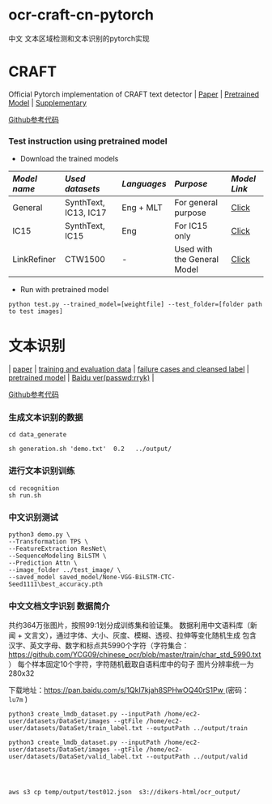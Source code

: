 # ocr-craft-cn-pytorch

中文 文本区域检测和文本识别的pytorch实现



# CRAFT

Official Pytorch implementation of CRAFT text detector | [Paper](https://arxiv.org/abs/1904.01941) | [Pretrained Model](https://drive.google.com/open?id=1Jk4eGD7crsqCCg9C9VjCLkMN3ze8kutZ) | [Supplementary](https://youtu.be/HI8MzpY8KMI)


[Github参考代码](https://github.com/clovaai/CRAFT-pytorch)

### Test instruction using pretrained model
- Download the trained models
 
 *Model name* | *Used datasets* | *Languages* | *Purpose* | *Model Link* |
 | :--- | :--- | :--- | :--- | :--- |
General | SynthText, IC13, IC17 | Eng + MLT | For general purpose | [Click](https://drive.google.com/open?id=1Jk4eGD7crsqCCg9C9VjCLkMN3ze8kutZ)
IC15 | SynthText, IC15 | Eng | For IC15 only | [Click](https://drive.google.com/open?id=1i2R7UIUqmkUtF0jv_3MXTqmQ_9wuAnLf)
LinkRefiner | CTW1500 | - | Used with the General Model | [Click](https://drive.google.com/open?id=1XSaFwBkOaFOdtk4Ane3DFyJGPRw6v5bO)

* Run with pretrained model
``` (with python 3.7)
python test.py --trained_model=[weightfile] --test_folder=[folder path to test images]

```



#  文本识别
| [paper](https://arxiv.org/abs/1904.01906) | [training and evaluation data](https://github.com/clovaai/deep-text-recognition-benchmark#download-lmdb-dataset-for-traininig-and-evaluation-from-here) | [failure cases and cleansed label](https://github.com/clovaai/deep-text-recognition-benchmark#download-failure-cases-and-cleansed-label-from-here) | [pretrained model](https://drive.google.com/drive/folders/15WPsuPJDCzhp2SvYZLRj8mAlT3zmoAMW) | [Baidu ver(passwd:rryk)](https://pan.baidu.com/s/1KSNLv4EY3zFWHpBYlpFCBQ) |


[Github参考代码](https://github.com/clovaai/deep-text-recognition-benchmark)



### 生成文本识别的数据

```
cd data_generate

sh generation.sh 'demo.txt'  0.2   ../output/

```


### 进行文本识别训练

```
cd recognition
sh run.sh

```

### 中文识别测试

```
python3 demo.py \
--Transformation TPS \
--FeatureExtraction ResNet\
--SequenceModeling BiLSTM \
--Prediction Attn \
--image_folder ../test_image/ \
--saved_model saved_model/None-VGG-BiLSTM-CTC-Seed1111\best_accuracy.pth

```




### 中文文档文字识别 数据简介


共约364万张图片，按照99:1划分成训练集和验证集。
数据利用中文语料库（新闻 + 文言文），通过字体、大小、灰度、模糊、透视、拉伸等变化随机生成
包含汉字、英文字母、数字和标点共5990个字符（字符集合：https://github.com/YCG09/chinese_ocr/blob/master/train/char_std_5990.txt ）
每个样本固定10个字符，字符随机截取自语料库中的句子
图片分辨率统一为280x32


下载地址：[https://pan.baidu.com/s/1QkI7kjah8SPHwOQ40rS1Pw  ](https://pan.baidu.com/s/1QkI7kjah8SPHwOQ40rS1Pw)   (密码： `lu7m`  )



```
python3 create_lmdb_dataset.py --inputPath /home/ec2-user/datasets/DataSet/images --gtFile /home/ec2-user/datasets/DataSet/train_label.txt --outputPath ../output/train

python3 create_lmdb_dataset.py --inputPath /home/ec2-user/datasets/DataSet/images --gtFile /home/ec2-user/datasets/DataSet/valid_label.txt --outputPath ../output/valid




aws s3 cp temp/output/test012.json  s3://dikers-html/ocr_output/
```
